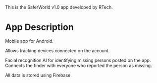This is the SaferWorld v1.0 app developed by RTech.

# App Description

Mobile app for Android.

Allows tracking devices connected on the account.

Facial recognition AI for identifying missing persons posted on the app. Connects the finder with everyone who reported the person as missing.

All data is stored using Firebase.
